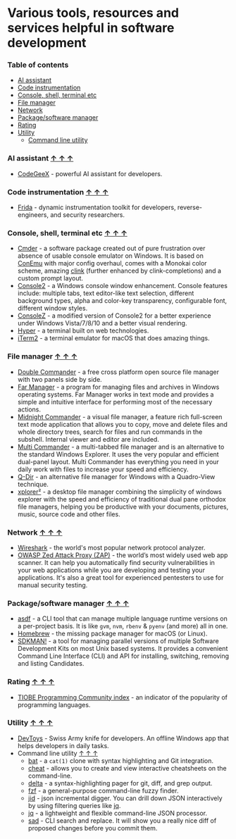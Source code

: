 # Various tools, resources and services helpful in software development

### Table of contents <a name="toc"></a>
* [AI assistant](#ai-assist)
* [Code instrumentation](#code-instrument)
* [Console, shell, terminal etc](#console)
* [File manager](#file-manager)
* [Network](#net)
* [Package/software manager](#package-manager)
* [Rating](#rating)
* [Utility](#util)
    - [Command line utility](#cl-util)

### AI assistant <a name="ai-assist"></a> [&#x2191;&nbsp;&#x2191;&nbsp;&#x2191;](#toc)

* [CodeGeeX](https://codegeex.cn/) - powerful AI assistant for developers.

### Code instrumentation <a name="code-instrument"></a> [&#x2191;&nbsp;&#x2191;&nbsp;&#x2191;](#toc)

* [Frida](https://frida.re/) - dynamic instrumentation toolkit for developers, reverse-engineers, and security researchers.

### Console, shell, terminal etc <a name="console"></a> [&#x2191;&nbsp;&#x2191;&nbsp;&#x2191;](#toc)
* [Cmder](https://cmder.net/) - a software package created out of pure frustration over absence of usable console emulator on Windows. It is based on [ConEmu](https://conemu.github.io/) with major config overhaul, comes with a Monokai color scheme, amazing [clink](https://github.com/mridgers/clink) (further enhanced by clink-completions) and a custom prompt layout.
* [Console2](https://sourceforge.net/projects/console/) - a Windows console window enhancement. Console features include: multiple tabs, text editor-like text selection, different background types, alpha and color-key transparency, configurable font, different window styles.
* [ConsoleZ](https://github.com/cbucher/console) - a modified version of Console2 for a better experience under Windows Vista/7/8/10 and a better visual rendering.
* [Hyper](https://hyper.is/) - a terminal built on web technologies.
* [iTerm2](https://www.iterm2.com/) - a terminal emulator for macOS that does amazing things.

### File manager <a name="file-manager"></a> [&#x2191;&nbsp;&#x2191;&nbsp;&#x2191;](#toc)
* [Double Commander](https://doublecmd.sourceforge.io/) - a free cross platform open source file manager with two panels side by side.
* [Far Manager](https://www.farmanager.com/) - a program for managing files and archives in Windows operating systems. Far Manager works in text mode and provides a simple and intuitive interface for performing most of the necessary actions.
* [Midnight Commander](https://midnight-commander.org/) - a visual file manager, a feature rich full-screen text mode application that allows you to copy, move and delete files and whole directory trees, search for files and run commands in the subshell. Internal viewer and editor are included.
* [Multi Commander](http://multicommander.com/) - a multi-tabbed file manager and is an alternative to the standard Windows Explorer. It uses the very popular and efficient dual-panel layout. Multi Commander has everything you need in your daily work with files to increase your speed and efficiency.
* [Q-Dir](https://www.softwareok.com/?seite=Freeware/Q-Dir) - an alternative file manager for Windows with a Quadro-View technique.
* [xplorer²](https://www.zabkat.com/) - a desktop file manager combining the simplicity of windows explorer with the speed and efficiency of traditional dual pane orthodox file managers, helping you be productive with your documents, pictures, music, source code and other files.

### Network <a name="net"></a> [&#x2191;&nbsp;&#x2191;&nbsp;&#x2191;](#toc)
* [Wireshark](https://www.wireshark.org/) - the world's most popular network protocol analyzer.
* [OWASP Zed Attack Proxy (ZAP)](https://www.zaproxy.org/) - the world’s most widely used web app scanner. It can help you automatically find security vulnerabilities in your web applications while you are developing and testing your applications. It's also a great tool for experienced pentesters to use for manual security testing.

### Package/software manager <a name="package-manager"></a> [&#x2191;&nbsp;&#x2191;&nbsp;&#x2191;](#toc)
* [asdf](https://asdf-vm.com/) - a CLI tool that can manage multiple language runtime versions on a per-project basis. It is like `gvm`, `nvm`, `rbenv` & `pyenv` (and more) all in one.
* [Homebrew](https://brew.sh/) - the missing package manager for macOS (or Linux).
* [SDKMAN!](https://sdkman.io/) - a tool for managing parallel versions of multiple Software Development Kits on most Unix based systems. It provides a convenient Command Line Interface (CLI) and API for installing, switching, removing and listing Candidates.

### Rating <a name="rating"></a> [&#x2191;&nbsp;&#x2191;&nbsp;&#x2191;](#toc)
* [TIOBE Programming Community index](https://www.tiobe.com/tiobe-index/) - an indicator of the popularity of programming languages.

### Utility <a name="util"></a> [&#x2191;&nbsp;&#x2191;&nbsp;&#x2191;](#toc)
* [DevToys](https://devtoys.app/) - Swiss Army knife for developers. An offline Windows app that helps developers in daily tasks.
* Command line utility <a name="cl-util"></a> [&#x2191;&nbsp;&#x2191;&nbsp;&#x2191;](#toc)
    - [bat](https://github.com/sharkdp/bat) - a `cat(1)` clone with syntax highlighting and Git integration.
    - [cheat](https://github.com/cheat/cheat) - allows you to create and view interactive cheatsheets on the command-line.
    - [delta](https://github.com/dandavison/delta) - a syntax-highlighting pager for git, diff, and grep output.
    - [fzf](https://github.com/junegunn/fzf) - a general-purpose command-line fuzzy finder.
    - [jid](https://github.com/simeji/jid) - json incremental digger. You can drill down JSON interactively by using filtering queries like [jq](https://stedolan.github.io/jq/).
    - [jq](https://stedolan.github.io/jq/) - a lightweight and flexible command-line JSON processor.
    - [sad](https://github.com/ms-jpq/sad) - CLI search and replace. It will show you a really nice diff of proposed changes before you commit them.
